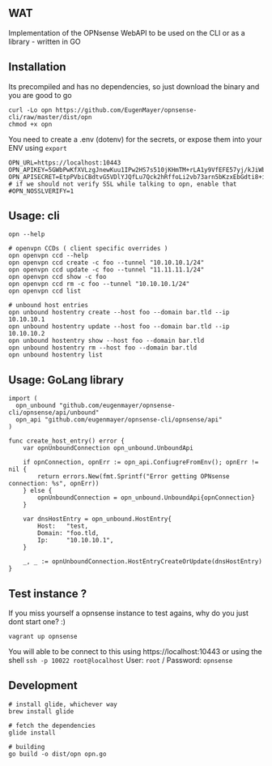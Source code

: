 ## WAT

Implementation of the OPNsense WebAPI to be used on the CLI or as a library - written in GO

## Installation

Its precompiled and has no dependencies, so just download the binary and you are good to go

    curl -Lo opn https://github.com/EugenMayer/opnsense-cli/raw/master/dist/opn
    chmod +x opn

You need to create a .env (dotenv) for the secrets, or expose them into your ENV using `export`

    OPN_URL=https://localhost:10443
    OPN_APIKEY=5GWbPwKfXVLzgJnewKuu1IPw2HS7s510jKHmTM+rLA1y9VfEFE57yj/kJiWbXREB0EgpBK48u4gnyign
    OPN_APISECRET=EtpPVbiCBdtvG5VDlYJQfLu7Qck2hRffoLi2vb73arn5bKzxEbGdti8+iZetgc9eHABJy6XYG6/UsW/1
    # if we should not verify SSL while talking to opn, enable that
    #OPN_NOSSLVERIFY=1
       
## Usage: cli

    opn --help

    # openvpn CCDs ( client specific overrides )
    opn openvpn ccd --help
    opn openvpn ccd create -c foo --tunnel "10.10.10.1/24"
    opn openvpn ccd update -c foo --tunnel "11.11.11.1/24"
    opn openvpn ccd show -c foo
    opn openvpn ccd rm -c foo --tunnel "10.10.10.1/24"
    opn openvpn ccd list

    # unbound host entries
    opn unbound hostentry create --host foo --domain bar.tld --ip 10.10.10.1
    opn unbound hostentry update --host foo --domain bar.tld --ip 10.10.10.2
    opn unbound hostentry show --host foo --domain bar.tld
    opn unbound hostentry rm --host foo --domain bar.tld
    opn unbound hostentry list

## Usage: GoLang library

    import (
      opn_unbound "github.com/eugenmayer/opnsense-cli/opnsense/api/unbound"
      opn_api "github.com/eugenmayer/opnsense-cli/opnsense/api"
    )
     
    func create_host_entry() error {
        var opnUnboundConnection opn_unbound.UnboundApi

        if opnConnection, opnErr := opn_api.ConfiugreFromEnv(); opnErr != nil {
            return errors.New(fmt.Sprintf("Error getting OPNsense connection: %s", opnErr))
        } else {
            opnUnboundConnection = opn_unbound.UnboundApi{opnConnection}
        }
    
        var dnsHostEntry = opn_unbound.HostEntry{
            Host:   "test,
            Domain: "foo.tld,
            Ip:     "10.10.10.1",
        }
        
        _, _ := opnUnboundConnection.HostEntryCreateOrUpdate(dnsHostEntry)
    }
## Test instance ?

If you miss yourself a opnsense instance to test agains, why do you just dont start one? :)

    vagrant up opnsense

You will able to be connect to this using https://localhost:10443 or using the shell `ssh -p 10022 root@localhost`
User: `root` / Password: `opnsense`

## Development

    # install glide, whichever way
    brew install glide

    # fetch the dependencies
    glide install
    
    # building
    go build -o dist/opn opn.go

